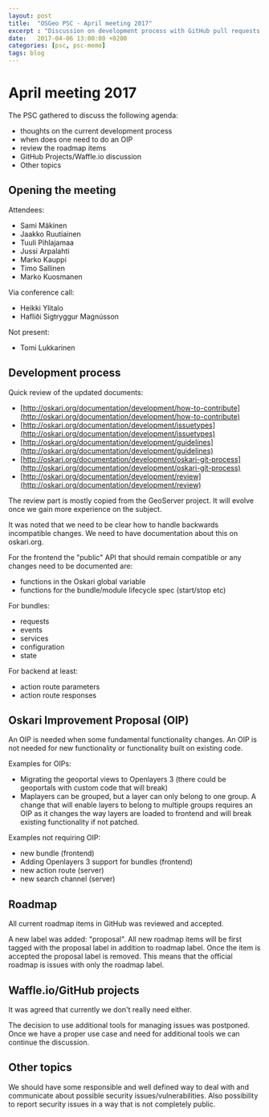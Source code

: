 ```yaml
---
layout: post
title:  "OSGeo PSC - April meeting 2017"
excerpt : "Discussion on development process with GitHub pull requests, when is an OIP required and reviewing the current roadmap items."
date:   2017-04-06 13:00:00 +0200
categories: [psc, psc-memo]
tags: blog
---
```


# April meeting 2017

The PSC gathered to discuss the following agenda:

- thoughts on the current development process
- when does one need to do an OIP
- review the roadmap items
- GitHub Projects/Waffle.io discussion
- Other topics

## Opening the meeting

Attendees:

- Sami Mäkinen
- Jaakko Ruutiainen
- Tuuli Pihlajamaa
- Jussi Arpalahti
- Marko Kauppi
- Timo Sallinen
- Marko Kuosmanen

Via conference call:

- Heikki Ylitalo
- Hafliði Sigtryggur Magnússon

Not present:

- Tomi Lukkarinen

## Development process

Quick review of the updated documents:

- [http://oskari.org/documentation/development/how-to-contribute](http://oskari.org/documentation/development/how-to-contribute)
- [http://oskari.org/documentation/development/issuetypes](http://oskari.org/documentation/development/issuetypes)
- [http://oskari.org/documentation/development/guidelines](http://oskari.org/documentation/development/guidelines)
- [http://oskari.org/documentation/development/oskari-git-process](http://oskari.org/documentation/development/oskari-git-process)
- [http://oskari.org/documentation/development/review](http://oskari.org/documentation/development/review)

The review part is mostly copied from the GeoServer project. It will
evolve once we gain more experience on the subject.

It was noted that we need to be clear how to handle backwards incompatible changes.
We need to have documentation about this on oskari.org.

For the frontend the "public" API that should remain compatible or any changes need to
be documented are:

- functions in the Oskari global variable
- functions for the bundle/module lifecycle spec (start/stop etc)

For bundles:

- requests
- events
- services
- configuration
- state

For backend at least:

- action route parameters
- action route responses

## Oskari Improvement Proposal (OIP)

An OIP is needed when some fundamental functionality changes.
An OIP is not needed for new functionality or functionality built on existing code.

Examples for OIPs:

- Migrating the geoportal views to Openlayers 3 (there could be geoportals with custom code that will break)
- Maplayers can be grouped, but a layer can only belong to one group. A change that will enable layers to belong to multiple groups requires an OIP as it changes the way layers are loaded to frontend and will break existing functionality if not patched.

Examples not requiring OIP:

- new bundle (frontend)
- Adding Openlayers 3 support for bundles (frontend)
- new action route (server)
- new search channel (server)

## Roadmap

All current roadmap items in GitHub was reviewed and accepted.

A new label was added: "proposal".
All new roadmap items will be first tagged with the proposal label in addition
 to roadmap label. Once the item is accepted the proposal label is removed.
This means that the official roadmap is issues with only the roadmap label.

## Waffle.io/GitHub projects

It was agreed that currently we don't really need either.

The decision to use additional tools for managing issues was postponed.
Once we have a proper use case and need for additional tools we can continue the discussion.

## Other topics

We should have some responsible and well defined way to deal with and communicate about possible security issues/vulnerabilities. Also possibility to report security issues in a way that is not completely public.
